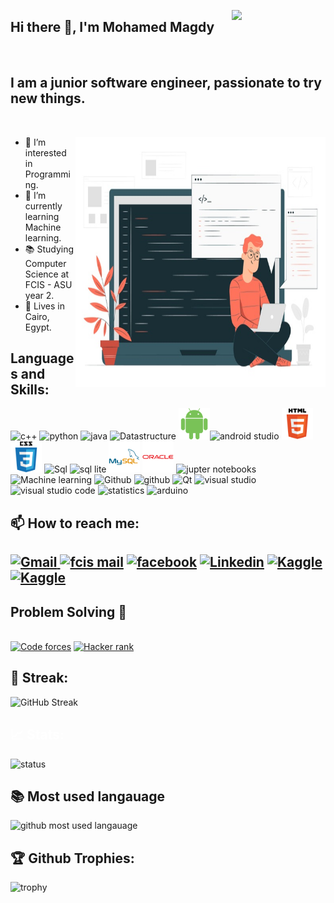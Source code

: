 <p><img align="right" src="https://ums.asu.edu.eg/images/logo.png" width="150" "></p>
<h2>Hi there 👋, I'm Mohamed Magdy </h2> <br/>
<h2>I am a junior software engineer, passionate to try new things.</h2> 
<br/>  
<p><div>
<ul>
  <p><img style="margin-bottom:10" align="right"  src="https://github.com/mohamed-cs/vector/blob/main/vector2.jpg" width="400" height="400" "></p>
  <li>👀 I’m interested in Programming.</li>
  <li>🌱 I’m currently learning Machine learning.</li>
  <li>📚 Studying Computer Science at FCIS - ASU year 2.</li>
  <li>📌 Lives in Cairo, Egypt.</li>
</ul></div>
</p>
<h2>Languages and Skills:</h2>
<span> <img src="https://raw.githubusercontent.com/jmnote/z-icons/master/svg/cpp.svg" alt="c++" width="50" height="50" /> </span>
<span><img src="https://raw.githubusercontent.com/jmnote/z-icons/master/svg/python.svg" alt="python" width="50" height="50"  /> </span>
<span> <img src="https://raw.githubusercontent.com/jmnote/z-icons/master/svg/java.svg" alt="java" width="50" height="50"/></span>
<span> <img src="https://hackr.io/tutorials/data-structures-algorithms/logo-data-structures-algorithms.svg?ver=1587721467" alt="Datastructure" width="50" height="50" /> </span><span><img src="https://raw.githubusercontent.com/github/explore/361e2821e2dea67711cde99c9c40ed357061cf27/topics/android/android.png" alt="android" width="50" height="50"/></span><span><img src="https://camo.githubusercontent.com/4941fcc9ec67c9140a88ae371985ae06d62e1cdfa781ebf342a77b27ca3a9d46/68747470733a2f2f322e62702e626c6f6773706f742e636f6d2f2d747a6d317477595f454e4d2f586c43527549305a6b52492f41414141414141414f736f2f426d4e4f55414e5857787763357677736c4e773357706a72446c67733950757751434c63424741735948512f73313630302f706173746564253242696d616765253242302e706e67" alt="android studio" width="50" height="50"/></span>
 <span><img src="https://raw.githubusercontent.com/devicons/devicon/master/icons/html5/html5-original-wordmark.svg" alt="html" width="50" height="50"/></span><span><img src="https://raw.githubusercontent.com/devicons/devicon/master/icons/css3/css3-original-wordmark.svg" alt="css" width="50" height="50"/></span>
 <span><img src="https://camo.githubusercontent.com/d0b78e916b3ede3473fc1a170ab0cbd72e80af18c75e9cdd7ebeb8dec3e6096f/68747470733a2f2f75706c6f61642e77696b696d656469612e6f72672f77696b6970656469612f656e2f7468756d622f362f36382f4f7261636c655f53514c5f446576656c6f7065725f6c6f676f2e7376672f3132303070782d4f7261636c655f53514c5f446576656c6f7065725f6c6f676f2e7376672e706e67" alt="Sql" width="50" height="50"/></span>
 <span><img src="https://www.vectorlogo.zone/logos/sqlite/sqlite-icon.svg" alt="sql lite" width="50" height="50"/></span>
 <span><img src="https://raw.githubusercontent.com/devicons/devicon/master/icons/mysql/mysql-original-wordmark.svg" alt="my sql" width="50" height="50"/> </span>
 <span><img src="https://raw.githubusercontent.com/devicons/devicon/master/icons/oracle/oracle-original.svg" alt="orcale database" width="50" height="50"/> </span>
 <span><img src="https://upload.wikimedia.org/wikipedia/commons/thumb/3/38/Jupyter_logo.svg/44px-Jupyter_logo.svg.png" alt="jupter notebooks" width="50" height="50"/></span>
 <span><img src="https://img.favpng.com/19/0/20/machine-learning-deep-learning-with-python-artificial-intelligence-png-favpng-qFCv7GVnQNDpErJCX6ukpSHLw.jpg" alt="Machine learning" width="50" height="50"/></span>
 <span><img src="https://camo.githubusercontent.com/7fa5cacd0da89c37ae8530efbbe92f2144af94b9b6270f4197b488f8b315eaae/68747470733a2f2f75706c6f61642e77696b696d656469612e6f72672f77696b6970656469612f636f6d6d6f6e732f392f39312f4f637469636f6e732d6d61726b2d6769746875622e737667" alt="Github" width="50" height="50"/></span>
 <span><img src="https://raw.githubusercontent.com/jmnote/z-icons/master/svg/git.svg" alt="github" width="50" height="50"/> </span>
 <span><img src="https://upload.wikimedia.org/wikipedia/commons/0/0b/Qt_logo_2016.svg" alt="Qt" width="50" height="50"/> </span>
 <span><img src="https://img.icons8.com/color/50/000000/visual-studio-2019.png" alt="visual studio" width="50" height="50"/></span>
<span> <img src="https://camo.githubusercontent.com/9f1816fe8f44878d77803324ce8e3e1c4d2afc4e3f167b237e93848d3597d4fc/68747470733a2f2f75706c6f61642e77696b696d656469612e6f72672f77696b6970656469612f636f6d6d6f6e732f7468756d622f392f39612f56697375616c5f53747564696f5f436f64655f312e33355f69636f6e2e7376672f3130323470782d56697375616c5f53747564696f5f436f64655f312e33355f69636f6e2e7376672e706e67" alt="visual studio code " width="50" height="50"/></span>
<span><img src="https://image.flaticon.com/icons/png/512/901/901492.png" alt="statistics" width="50" height="50"/></span>
<span><img src="https://cdn.icon-icons.com/icons2/2699/PNG/512/arduino_logo_icon_170518.png" alt="arduino" width="50" height="50"/></span>

<h2>📫 How to reach me: <h2>
     <span><a href="mailto:mohamedmagdy142000@gmail.com">
         <img alt="Gmail" src="https://camo.githubusercontent.com/c9a89a6426081483aa6cd371bdecae44045961437b349ea97097d476978436f4/68747470733a2f2f63646e2e6a7364656c6976722e6e65742f6e706d2f73696d706c652d69636f6e734076332f69636f6e732f676d61696c2e737667" width="60" height="60">  </a></span>
     <span><a href="mailto:mohammed20191700567@cis.asu.edu.eg">
         <img alt="fcis mail" src="https://image.flaticon.com/icons/png/512/732/732095.png" width="60" height="60"></a></span>                          
   <span><a href="https://www.facebook.com/profile.php?id=100002737295707">
         <img alt="facebook" src="https://cdn.jsdelivr.net/npm/simple-icons@3.0.1/icons/facebook.svg" width="60" height="60"></a></span>    
  <span><a href="https://www.linkedin.com/public-profile/settings?trk=d_flagship3_profile_self_view_public_profile&lipi=urn%3Ali%3Apage%3Ad_flagship3_profile_self_edit_top_card%3BZLlP9ZCQSqyuYf%2FuU0bsBg%3D%3D"><img alt="Linkedin" src="https://cdn.jsdelivr.net/npm/simple-icons@3.0.1/icons/linkedin.svg" width="60" height="60"></a></span>   
  <span><a href="https://www.kaggle.com/mohamedmagdy1422"><img alt="Kaggle" src="https://cdn.jsdelivr.net/npm/simple-icons@3.0.1/icons/kaggle.svg" width="60" height="60"></a></span>   <span><a href="https://www.hackerrank.com/mohamedmagdy1421?hr_r=1"><img alt="Kaggle" src="https://cdn.jsdelivr.net/npm/simple-icons@3.1.0/icons/hackerrank.svg" width="60" height="60"></a></span> 
  
<h2>Problem Solving 👋</h2><br/>
     <span><a href="https://codeforces.com/profile/narouto_Dar_elSlAm">
         <img alt="Code forces" src="https://codeforces.org/s/85247/images/codeforces-logo-with-telegram.png" width="100" height="60"/></a></span>     
  <span><a href="https://www.hackerrank.com/mohamedmagdy1421">
         <img alt="Hacker rank" src="https://d3keuzeb2crhkn.cloudfront.net/hackerrank/assets/styleguide/logo_wordmark-f5c5eb61ab0a154c3ed9eda24d0b9e31.svg" width="100" height="60"/></a></span>     
<h2>🌟 Streak:</h2>
 <img src="https://github-readme-streak-stats.herokuapp.com/?user=mohamed-cs&show_icons=true&theme=radical&icon_color=bb2acf&text_color=daf7dc&bg_color=151515" alt="GitHub Streak" style="max-width:100%;"/>
  <h2 style="color:white;"> 📈 Stats:</h2> 
  <img alt="status" src="https://github-readme-stats.vercel.app/api?username=mohamed-cs&show_icons=true&layout=Include All Commits&theme=radical&theicon_color=bb2acf&text_color=daf7dc&bg_color=151515"/>       
  <h2>📚 Most used langauage</h2>
  <img src="https://github-readme-stats.vercel.app/api/top-langs/?username=mohamed-cs&show_icons=true&theme=radical&icon_color=bb2acf&text_color=daf7dc&bg_color=151515" alt="github most used langauage" style="max-width:100%;" layout=compact/> 
  <h2>🏆 Github Trophies:</h2>
  <img alt="trophy" src="https://github-profile-trophy.vercel.app/?username=mohamed-cs&theme=darkhub&amp;no-frame=true" style="max-width:100%;">  
  

  
 

  
<!---
mohamed-cs/mohamed-cs is a ✨ special ✨ repository because its `README.md` (this file) appears on your GitHub profile.
You can click the Preview link to take a look at your changes.
--->
